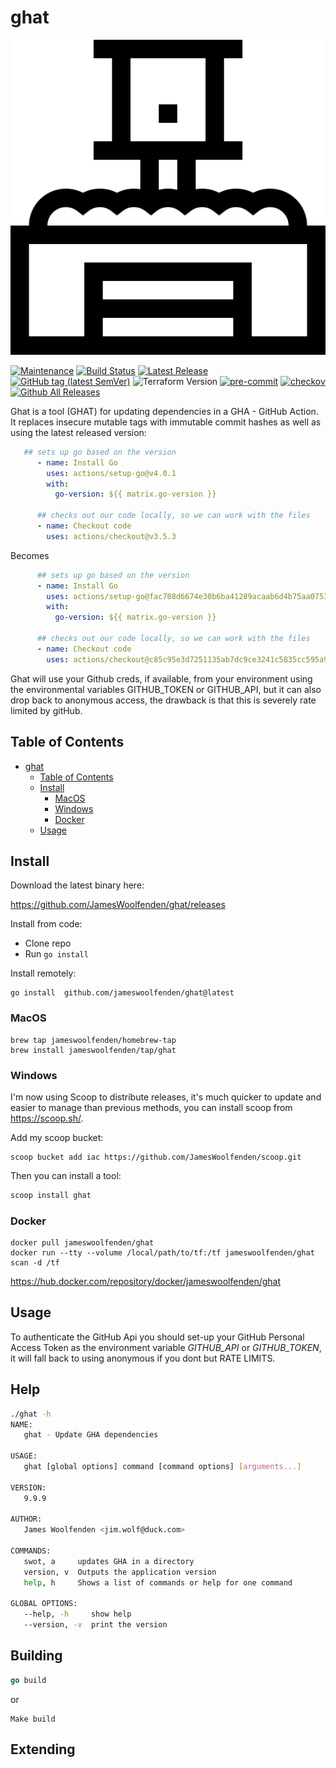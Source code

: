# ghat

![alt text](ghat.png "ghat")

[![Maintenance](https://img.shields.io/badge/Maintained%3F-yes-green.svg)](https://GitHub.com/jameswoolfenden/ghat/graphs/commit-activity)
[![Build Status](https://github.com/JamesWoolfenden/ghat/workflows/CI/badge.svg?branch=master)](https://github.com/JamesWoolfenden/ghat)
[![Latest Release](https://img.shields.io/github/release/JamesWoolfenden/ghat.svg)](https://github.com/JamesWoolfenden/ghat/releases/latest)
[![GitHub tag (latest SemVer)](https://img.shields.io/github/tag/JamesWoolfenden/ghat.svg?label=latest)](https://github.com/JamesWoolfenden/ghat/releases/latest)
![Terraform Version](https://img.shields.io/badge/tf-%3E%3D0.14.0-blue.svg)
[![pre-commit](https://img.shields.io/badge/pre--commit-enabled-brightgreen?logo=pre-commit&logoColor=white)](https://github.com/pre-commit/pre-commit)
[![checkov](https://img.shields.io/badge/checkov-verified-brightgreen)](https://www.checkov.io/)
[![Github All Releases](https://img.shields.io/github/downloads/jameswoolfenden/ghat/total.svg)](https://github.com/JamesWoolfenden/ghat/releases)

Ghat is a tool  (GHAT) for updating dependencies in a GHA - GitHub Action. It replaces insecure mutable tags with immutable commit hashes as well as using the latest released version:

```yml
   ## sets up go based on the version
      - name: Install Go
        uses: actions/setup-go@v4.0.1
        with:
          go-version: ${{ matrix.go-version }}

      ## checks out our code locally, so we can work with the files
      - name: Checkout code
        uses: actions/checkout@v3.5.3
```

Becomes

```yml
      ## sets up go based on the version
      - name: Install Go
        uses: actions/setup-go@fac708d6674e30b6ba41289acaab6d4b75aa0753 # v4.0.1
        with:
          go-version: ${{ matrix.go-version }}

      ## checks out our code locally, so we can work with the files
      - name: Checkout code
        uses: actions/checkout@c85c95e3d7251135ab7dc9ce3241c5835cc595a9 # v3.5.3
```

Ghat will use your Github creds, if available, from your environment using the environmental variables GITHUB_TOKEN or GITHUB_API, but it can also drop back to anonymous access, the drawback is that this is severely rate limited by gitHub.

## Table of Contents

<!--toc:start-->
- [ghat](#ghat)
  - [Table of Contents](#table-of-contents)
  - [Install](#install)
    - [MacOS](#macos)
    - [Windows](#windows)
    - [Docker](#docker)
  - [Usage](#usage)

<!--toc:end-->

## Install

Download the latest binary here:

<https://github.com/JamesWoolfenden/ghat/releases>

Install from code:

- Clone repo
- Run `go install`

Install remotely:

```shell
go install  github.com/jameswoolfenden/ghat@latest
```

### MacOS

```shell
brew tap jameswoolfenden/homebrew-tap
brew install jameswoolfenden/tap/ghat
```

### Windows

I'm now using Scoop to distribute releases, it's much quicker to update and easier to manage than previous methods,
you can install scoop from <https://scoop.sh/>.

Add my scoop bucket:

```shell
scoop bucket add iac https://github.com/JamesWoolfenden/scoop.git
```

Then you can install a tool:

```bash
scoop install ghat
```

### Docker

```shell
docker pull jameswoolfenden/ghat
docker run --tty --volume /local/path/to/tf:/tf jameswoolfenden/ghat scan -d /tf
```

<https://hub.docker.com/repository/docker/jameswoolfenden/ghat>

## Usage

To authenticate the GitHub Api you should set-up your GitHub Personal Access Token as the environment variable
*GITHUB_API* or *GITHUB_TOKEN*, it will fall back to using anonymous if you dont but RATE LIMITS.

## Help

```bash
./ghat -h
NAME:
   ghat - Update GHA dependencies

USAGE:
   ghat [global options] command [command options] [arguments...]

VERSION:
   9.9.9

AUTHOR:
   James Woolfenden <jim.wolf@duck.com>

COMMANDS:
   swot, a     updates GHA in a directory
   version, v  Outputs the application version
   help, h     Shows a list of commands or help for one command

GLOBAL OPTIONS:
   --help, -h     show help
   --version, -v  print the version

```

## Building

```go
go build
```

or

```Make
Make build
```

## Extending
